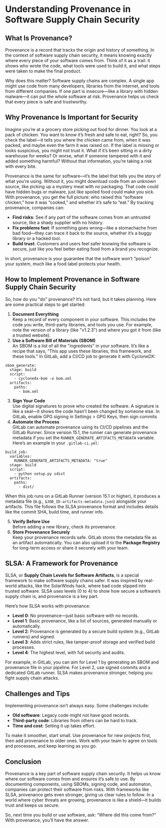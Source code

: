 # Understanding Provenance in Software Supply Chain Security

## **What Is Provenance?**

Provenance is a record that tracks the origin and history of something. In the context of software supply chain security, it means knowing exactly where every piece of your software comes from. Think of it as a trail: it shows who wrote the code, what tools were used to build it, and what steps were taken to make the final product.

Why does this matter? Software supply chains are complex. A single app might use code from many developers, libraries from the internet, and tools from different companies. If one part is insecure—like a library with hidden malware—it can put the whole software at risk. Provenance helps us check that every piece is safe and trustworthy.

## **Why Provenance Is Important for Security**

Imagine you’re at a grocery store picking out food for dinner. You look at a pack of chicken. You want to know it’s fresh and safe to eat, right? So, you check the label—it tells you where the chicken came from, when it was packed, and maybe even the farm it was raised on. If the label is missing or looks suspicious, you might not trust it. What if it’s been sitting in a dirty warehouse for weeks? Or worse, what if someone tampered with it and added something harmful? Without that information, you’re taking a risk with every bite.

Provenance is the same for software—it’s the label that tells you the story of what you’re using. Without it, you might download code from an unknown source, like picking up a mystery meat with no packaging. That code could have hidden bugs or malware, just like spoiled food could make you sick. With provenance, you get the full picture: who raised this “software chicken,” how it was “cooked,” and whether it’s safe to “eat.” By tracking provenance, companies can:

* **Find risks**: See if any part of the software comes from an untrusted source, like a shady supplier with no history.
* **Fix problems fast**: If something goes wrong—like a stomachache from bad food—they can trace it back to the source, whether it’s a buggy library or a hacked tool.
* **Build trust**: Customers and users feel safer knowing the software is secure, just like you feel better eating food from a brand you recognize.

In short, provenance is your guarantee that the software won’t “poison” your system, much like a food label protects your health.

## **How to Implement Provenance in Software Supply Chain Security**

So, how do you "do" provenance? It’s not hard, but it takes planning. Here are some practical steps to get started:

1. **Document Everything**   \
   Keep a record of every component in your software. This includes the code you write, third-party libraries, and tools you use. For example, note the version of a library (like "v1.2.3") and where you got it from (like a trusted website).
2. **Use a Software Bill of Materials (SBOM)**   \
   An SBOM is a list of all the "ingredients" in your software. It’s like a recipe that says, “This app uses these libraries, this framework, and these tools.” In GitLab, add a CI/CD job to generate it with CycloneDX:

```
sbom_generate:
  stage: build
  script:
    - cyclonedx-bom -o bom.xml
  artifacts:
    paths:
      - bom.xml
```

3. **Sign Your Code**   \
   Use digital signatures to prove who created the software. A signature is like a seal—it shows the code hasn’t been changed by someone else. In GitLab, enable GPG signing in Settings > GPG Keys, then sign commits
4. **Automate the Process**   \
   GitLab can automate provenance using its CI/CD pipelines and the GitLab Runner. Since version 15.1, the runner can generate provenance metadata if you set the `RUNNER_GENERATE_ARTIFACTS_METADATA` variable. Here’s an example in your `.gitlab-ci.yml`:

```
build_job:
  variables:
    RUNNER_GENERATE_ARTIFACTS_METADATA: "true"
  stage: build
  script:
    - python setup.py sdist
  artifacts:
    paths:
      - dist/
```

When this job runs on a GitLab Runner (version 15.1 or higher), it produces a metadata file (e.g., `$JOB_ID-artifacts-metadata.json`) alongside your artifacts. This file follows the SLSA provenance format and includes details like the commit SHA, build time, and runner info.

5. **Verify Before Use**   \
   Before adding a new library, check its provenance.
6. **Store Provenance Securely**   \
   Keep your provenance records safe. GitLab stores the metadata file as an artifact automatically. You can also upload it to the **Package Registry** for long-term access or share it securely with your team.

## **SLSA: A Framework for Provenance**

SLSA, or **Supply Chain Levels for Software Artifacts**, is a special framework to make software supply chains safer. It was inspired by real-world attacks, like the SolarWinds hack, where bad code slipped into trusted software. SLSA uses levels (0 to 4) to show how secure a software’s supply chain is, and provenance is a key part.

Here’s how SLSA works with provenance:

* **Level 0**: No provenance—just basic software with no records.
* **Level 1**: Basic provenance, like a list of sources, generated manually or automatically.
* **Level 2**: Provenance is generated by a secure build system (e.g., GitLab runners) and signed.
* **Level 3**: Adds strict rules, like tamper-proof storage and verified build processes.
* **Level 4**: The highest level, with full security and audits.

For example, in GitLab, you can aim for Level 1 by generating an SBOM and provenance file in your pipeline. For Level 2, use signed commits and a dedicated GitLab runner. SLSA makes provenance stronger, helping you fight supply chain attacks.

## **Challenges and Tips**

Implementing provenance isn’t always easy. Some challenges include:

* **Old software**: Legacy code might not have good records.
* **Third-party code**: Libraries from others can be hard to track.
* **Time and cost**: Setting it up takes effort.

To make it smoother, start small. Use provenance for new projects first, then add provenance to older ones. Work with your team to agree on tools and processes, and keep learning as you go.

## **Conclusion**

Provenance is a key part of software supply chain security. It helps us know where our software comes from and ensures it’s safe to use. By documenting components, using SBOMs, signing code, and automaton, companies can protect their software from risks. With frameworks like SLSA, provenance gets even stronger, giving us clear rules to follow. In a world where cyber threats are growing, provenance is like a shield—it builds trust and keeps us secure.

So, next time you build or use software, ask: “Where did this come from?” With provenance, you’ll have the answer.
